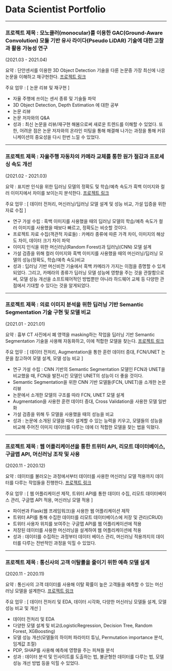 # Data Scientist Portfolio

---

### 프로젝트 제목 : 모노큘러(monocular)를 이용한 GAC(Ground-Aware Convolution) 모듈 기반 유사 라이다(Pseudo LiDAR) 기술에 대한 고찰과 활용 가능성 연구

(2021.03 - 2021.04)

요약 : 단안센서를 이용한 3D Object Detection 기술을 다룬 논문중 가장 최신에 나온 논문을 이해하고 재구현한다. [프로젝트 링크](https://github.com/rmsgn100/Proj2_visualDet3D)

주요 업무 : [ 논문 리뷰 및 재구현 ] 
- 자율 주행에 쓰이는 센서 종류 및 기술들 파악
- 3D Object Detection, Depth Estimation 에 대한 공부
- 논문 리뷰
- 논문 저자와의 Q&A
- 성과 : 최신 논문을 리뷰/재구현 해봄으로써 새로운 트렌드를 이해할 수 있었다. 또한, 어려운 점은 논문 저자와의 온라인 미팅을 통해 해결해 나가는 과정을 통해 커뮤니케이션의 중요성을 다시 한번 느낄 수 있었다.

---

### 프로젝트 제목 : 자율주행 자동차의 카메라 교체를 통한 원가 절감과 프로세싱 속도 개선

(2021.02 - 2021.03)

요약 : 표지판 인식을 위한 딥러닝 모델의 정확도 및 학습/예측 속도가 흑백 이미지와 컬러 이미지에서 차이를 보이는지 분석한다. [프로젝트 링크](https://github.com/rmsgn100/Color_vs_Monochrome)

주요 업무 : [ 데이터 전처리, 머신러닝/딥러닝 모델 설계 및 성능 비교, 가설 입증을 위한 자료 수집 ] 
- 연구 가설 수립 : 흑백 이미지를 사용했을 때의 딥러닝 모델의 학습/예측 속도가 컬러 이미지를 사용했을 때보다 빠르고, 정확도는 비슷할 것이다.
- 프로젝트 자료 수집(객관적 자료들) : 카메라 종류에 따른 가격 차이, 이미지의 해상도 차이, 데이터 크기 차이 파악
- 이미지 인식을 위한 머신러닝(Random Forest)과 딥러닝(CNN) 모델 설계
- 가설 검증을 위해 컬러 이미지와 흑백 이미지를 사용했을 때의 머신러닝/딥러닝 모델의 성능(정확도, 학습/예측 속도)비교
- 성과 : 딥러닝 기반 머신비전 기술에서 흑백 카메라가 가지는 이점을 증명할 수 있게되었다. 그리고, 카메라의 종류가 딥러닝 모델 성능에 영향을 주는 것을 관찰함으로써, 모델 성능 개선을 소프트웨어적인 방법뿐만 아니라 하드웨어 교체 등 다양한 관점에서 기대할 수 있다는 것을 알게되었다.
 
---

### 프로젝트 제목 : 의료 이미지 분석을 위한 딥러닝 기반 Semantic Segmentation 기술 구현 및 모델 비교

(2021.01 - 2021.01)

요약 : 흉부 CT 사진에서 폐 영역을 masking하는 작업을 딥러닝 기반 Semantic Segmentation 기술을 사용해 자동화하고, 이에 적합한 모델을 찾는다. [프로젝트 링크](https://github.com/rmsgn100/FCN_vs_UNET)

주요 업무 : [ 데이터 전처리, Augmentation을 통한 훈련 데이터 증대, FCN/UNET 논문을 참고하여 모델 설계, 모델 성능 비교 ] 
- 연구 가설 수립 : CNN 기반의 Semantic Segmentation 모델인 FCN과 UNET을 비교했을 때, FCN을 발전시킨 모델인 UNET의 성능이 더 좋을 것이다.
- Semantic Segmentation을 위한 CNN 기반 모델들(FCN, UNET)을 소개한 논문 리뷰
- 논문에서 소개한 모델의 구조를 따라 FCN, UNET 모델 설계
- Augmentation을 사용한 훈련 데이터 증대, Cross Validation을 사용한 모델 일반화
- 가설 검증을 위해 두 모델을 사용했을 때의 성능을 비교
- 성과 : 논문에 소개된 모델을 따라 설계할 수 있는 능력을 키우고, 모델들의 성능을 비교해 주어진 이미지 데이터를 다루는 데에 더 적합한 모델을 찾는 법을 익혔다.

---

### 프로젝트 제목 : 웹 어플리케이션을 통한 트위터 API, 리모트 데이터베이스, 구글맵 API, 머신러닝 조작 및 사용

(2020.11 - 2020.12)

요약 : 데이터를 불러오는 과정에서부터 데이터를 사용한 머신러닝 모델 적용까지 데이터를 다루는 작업들을 진행한다. [프로젝트 링크](https://github.com/rmsgn100/Section3-Solo-Project)

주요 업무 : [ 웹 어플리케이션 제작, 트위터 API를 통한 데이터 수집, 리모트 데이터베이스 관리, 구글맵 API 적용, 머신러닝 모델 적용 ] 
- 파이썬과 Flask(웹 프레임워크)을 사용한 웹 어플리케이션 제작
- 트위터 API를 통해 수집한 데이터를 리모트 데이터베이스에 저장 및 관리(CRUD)
- 트위터 사용자 위치를 보여주는 구글맵 API를 웹 어플리케이션에 적용
- 저장된 데이터를 사용한 머신러닝을 설계하여 웹 어플리케이션에 적용
- 성과 : 데이터를 수집하는 과정부터 데이터 베이스 관리, 머신러닝 적용까지의 데이터를 다루는 전반적인 과정을 익힐 수 있었다.

___

### 프로젝트 제목 : 통신사의 고객 이탈률을 줄이기 위한 예측 모델 설계

(2020.11 - 2020.11)

요약 : 통신사의 고객 데이터를 사용해 이탈 확률이 높은 고객들을 예측할 수 있는 머신러닝 모델을 설계한다. [프로젝트 링크]()

주요 업무 : [ 데이터 전처리 및 EDA, 데이터 시각화, 다양한 머신러닝 모델들 설계, 모델 성능 비교 및 개선 ] 
- 데이터 전처리 및 EDA
- 다양한 모델 설계 및 비교(LogisticRegression, Decision Tree, Random Forest, XGBoosting)
- 모델 성능 개선(모델들의 하이퍼 파라미터 튜닝, Permutation importance 분석, 임계값 조절)
- PDP, SHAP를 사용해 예측에 영향을 주는 피쳐들 분석
- 성과 : 데이터 분석 및 인사이트를 도출하는 법, 불균형한 데이터를 다루는 법, 모델 성능 개선 방법 등을 익힐 수 있었다.
